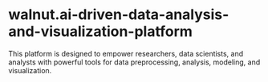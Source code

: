 # walnut.ai-driven-data-analysis-and-visualization-platform
This platform is designed to empower researchers, data scientists, and analysts with powerful tools for data preprocessing, analysis, modeling, and visualization.
